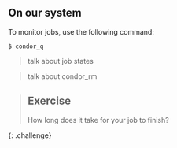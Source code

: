 ## On our system

To monitor jobs, use the following command: 

~~~
$ condor_q
~~~

> talk about job states

> talk about condor_rm

> ## Exercise
> 
> How long does it take for your job to finish?  
>
{: .challenge} 
